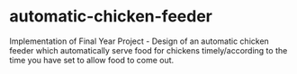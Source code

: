 # automatic-chicken-feeder
Implementation of Final Year Project - Design of an automatic chicken feeder which automatically serve food for chickens timely/according to the time you have set to allow food to come out.

